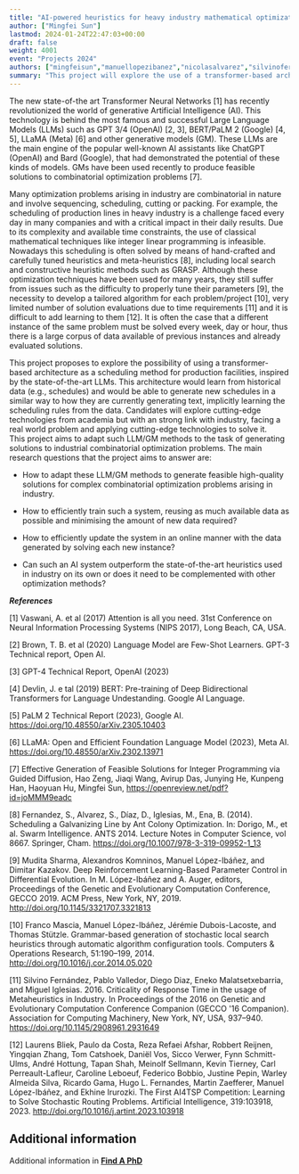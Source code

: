 ```yaml
---
title: "AI-powered heuristics for heavy industry mathematical optimization"
author: ["Mingfei Sun"]
lastmod: 2024-01-24T22:47:03+00:00
draft: false
weight: 4001
event: "Projects 2024"
authors: ["mingfeisun","manuellopezibanez","nicolasalvarez","silvinofernandez", "pablovalledor"]
summary: "This project will explore the use of a transformer-based architecture, inspired by state-of-the-art LLMs, as a scheduling method for industrial production facilities. This architecture would learn from historical data and generate new schedules in a similar way to how they generate text, implicitly learning the scheduling rules from the data. This approach will be an alternative (or complement) optimization meta-heuristics. This project will explore cutting-edge technologies from academia but with an strong link with industry."
---
```


The new state-of-the art Transformer Neural Networks [1] has recently revolutionized the world of generative Artificial Intelligence (AI). This technology is behind the most famous and successful Large Language Models (LLMs) such as GPT 3/4 (OpenAI) [2, 3], BERT/PaLM 2 (Google) [4, 5], LLaMA (Meta) [6] and other generative models (GM). These LLMs are the main engine of the popular well-known AI assistants like ChatGPT (OpenAI) and Bard (Google), that had demonstrated the potential of these kinds of models. GMs have been used recently to produce feasible solutions to combinatorial optimization problems [7].

Many optimization problems arising in industry are combinatorial in nature and involve sequencing, scheduling, cutting or packing. For example, the scheduling of production lines in heavy industry is a challenge faced every day in many companies and with a critical impact in their daily results.  Due to its complexity and available time constraints, the use of classical mathematical techniques like integer linear programming is infeasible.  Nowadays this scheduling is often solved by means of hand-crafted and carefully tuned heuristics and meta-heuristics [8], including local search and constructive heuristic methods such as GRASP. Although these optimization techniques have been used for many years, they still suffer from issues such as the difficulty to properly tune their parameters [9], the necessity to develop a tailored algorithm for each problem/project [10], very limited number of solution evaluations due to time requirements [11] and it is difficult to add learning to them [12]. It is often the case that a different instance of the same problem must be solved every week, day or hour, thus there is a large corpus of data available of previous instances and already evaluated solutions. 

This project proposes to explore the possibility of using a transformer-based architecture as a scheduling method for production facilities, inspired by the state-of-the-art LLMs. This architecture would learn from historical data (e.g., schedules) and would be able to generate new schedules in a similar way to how they are currently generating text, implicitly learning the scheduling rules from the data. Candidates will explore cutting-edge technologies from academia but with an strong link with industry, facing a real world problem and applying cutting-edge technologies to solve it.  
This project aims to adapt such LLM/GM methods to the task of generating solutions to industrial combinatorial optimization problems. The main research questions that the project aims to answer are:
 
* How to adapt these LLM/GM methods to generate feasible high-quality solutions for complex combinatorial optimization problems arising in industry.

* How to efficiently train such a system, reusing as much available data as possible and minimising the amount of new data required?

* How to efficiently update the system in an online manner with the data generated by solving each new instance?

* Can such an AI system outperform the state-of-the-art heuristics used in industry on its own or does it need to be complemented with other optimization methods?


***References***

[1] Vaswani, A. et al (2017) Attention is all you need. 31st Conference on Neural Information Processing Systems (NIPS 2017), Long Beach, CA, USA.

[2] Brown, T. B. et al (2020) Language Model are Few-Shot Learners. GPT-3 Technical report, Open AI.

[3] GPT-4 Technical Report, OpenAI (2023)

[4] Devlin, J. e tal (2019) BERT: Pre-training of Deep Bidirectional Transformers for Language Undestanding. Google AI Language.

[5] PaLM 2 Technical Report (2023), Google AI. https://doi.org/10.48550/arXiv.2305.10403

[6] LLaMA: Open and Efficient Foundation Language Model (2023), Meta AI. https://doi.org/10.48550/arXiv.2302.13971

[7] Effective Generation of Feasible Solutions for Integer Programming via Guided Diffusion, Hao Zeng, Jiaqi Wang, Avirup Das, Junying He, Kunpeng Han, Haoyuan Hu, Mingfei Sun, https://openreview.net/pdf?id=joMMM9eadc

[8] Fernandez, S., Alvarez, S., Díaz, D., Iglesias, M., Ena, B. (2014). Scheduling a Galvanizing Line by Ant Colony Optimization. In: Dorigo, M., et al. Swarm Intelligence. ANTS 2014. Lecture Notes in Computer Science, vol 8667. Springer, Cham. https://doi.org/10.1007/978-3-319-09952-1_13

[9]  Mudita Sharma, Alexandros Komninos, Manuel López-Ibáñez, and Dimitar Kazakov. Deep Reinforcement Learning-Based Parameter Control in Differential Evolution. In M. López-Ibáñez and A. Auger, editors, Proceedings of the Genetic and Evolutionary Computation Conference, GECCO 2019. ACM Press, New York, NY, 2019. http://doi.org/10.1145/3321707.3321813 

[10] Franco Mascia, Manuel López-Ibáñez, Jérémie Dubois-Lacoste, and Thomas Stützle. Grammar-based generation of stochastic local search heuristics through automatic algorithm configuration tools. Computers & Operations Research, 51:190–199, 2014.
http://doi.org/10.1016/j.cor.2014.05.020

[11] Silvino Fernández, Pablo Valledor, Diego Diaz, Eneko Malatsetxebarria, and Miguel Iglesias. 2016. Criticality of Response Time in the usage of Metaheuristics in Industry. In Proceedings of the 2016 on Genetic and Evolutionary Computation Conference Companion (GECCO '16 Companion). Association for Computing Machinery, New York, NY, USA, 937–940. https://doi.org/10.1145/2908961.2931649

[12] Laurens Bliek, Paulo da Costa, Reza Refaei Afshar, Robbert Reijnen, Yingqian Zhang, Tom Catshoek, Daniël Vos, Sicco Verwer, Fynn Schmitt-Ulms, André Hottung, Tapan Shah, Meinolf Sellmann, Kevin Tierney, Carl Perreault-Lafleur, Caroline Leboeuf, Federico Bobbio, Justine Pepin, Warley Almeida Silva, Ricardo Gama, Hugo L. Fernandes, Martin Zaefferer, Manuel López-Ibáñez, and Ekhine Irurozki. The First AI4TSP Competition: Learning to Solve Stochastic Routing Problems. Artificial Intelligence, 319:103918, 2023.
http://doi.org/10.1016/j.artint.2023.103918 


## Additional information

Additional information in [**Find A PhD**](https://www.findaphd.com/phds/project/ai-powered-heuristics-for-heavy-industry-mathematical-optimization/?p168700)
